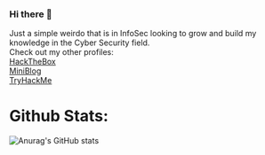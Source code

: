 ### Hi there 👋

Just a simple weirdo that is in InfoSec looking to grow and build my knowledge in the Cyber Security field.
</br>
Check out my other profiles:
</br>
<a href="https://app.hackthebox.com/profile/264972">HackTheBox</a>
</br>
<a href="https://azt3c.medium.com/">MiniBlog</a>
</br>
<a href="https://tryhackme.com/p/Azt3c">TryHackMe</a>
# Github Stats:
![Anurag's GitHub stats](https://github-readme-stats.vercel.app/api?username=alpha0-7&show_icons=true&theme=radical)
